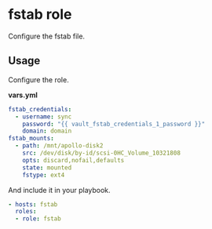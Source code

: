 # fstab role

Configure the fstab file.

## Usage

Configure the role.

**vars.yml**

```yml
fstab_credentials:
  - username: sync
    password: "{{ vault_fstab_credentials_1_password }}"
    domain: domain
fstab_mounts:
  - path: /mnt/apollo-disk2
    src: /dev/disk/by-id/scsi-0HC_Volume_10321808
    opts: discard,nofail,defaults
    state: mounted
    fstype: ext4
```

And include it in your playbook.

```yml
- hosts: fstab
  roles:
  - role: fstab
```